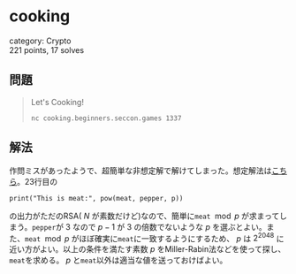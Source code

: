# cooking
category: Crypto  
221 points, 17 solves

## 問題
> Let's Cooking! 
>  
> `nc cooking.beginners.seccon.games 1337`

## 解法
作問ミスがあったようで、超簡単な非想定解で解けてしまった。想定解法は[こちら](https://qiita.com/Anko_9801/items/3136c49de4c013cde9a5)。23行目の 

```
print("This is meat:", pow(meat, pepper, p))
```

の出力がただのRSA( $N$ が素数だけど)なので、簡単に`meat` $\bmod p$ が求まってしまう。`pepper`が $3$ なので $p-1$ が $3$ の倍数でないような $p$ を選ぶとよい。また、`meat` $\bmod p$ がほぼ確実に`meat`に一致するようにするため、 $p$ は $2^{2048}$ に近い方がよい。以上の条件を満たす素数 $p$ をMiller-Rabin法などを使って探し、`meat`を求める。 $p$ と`meat`以外は適当な値を送っておけばよい。
